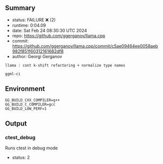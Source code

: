 ## Summary

- status:  FAILURE ❌ (2)
- runtime: 0:04.09
- date:    Sat Feb 24 08:30:30 UTC 2024
- repo:    https://github.com/ggerganov/llama.cpp
- commit:  https://github.com/ggerganov/llama.cpp/commit/c5ae09464ee0058aeb982f851f60312161682df8
- author:  Georgi Gerganov
```
llama : cont k-shift refactoring + normalize type names

ggml-ci
```

## Environment

```
GG_BUILD_CXX_COMPILER=g++
GG_BUILD_C_COMPILER=gcc
GG_BUILD_LOW_PERF=1
```

## Output

### ctest_debug

Runs ctest in debug mode
- status: 2
```

```

